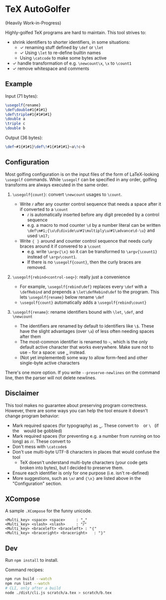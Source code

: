 # TeX AutoGolfer

(Heavily Work-in-Progress)

Highly-golfed TeX programs are hard to maintain. This tool strives to:

- shrink identifiers to shorter identifiers, in some situations:
  - ✓ renaming stuff defined by `\def` or `\let`
  - ✓ Using `\let` to re-define builtin names
  - Using `\catcode` to make some bytes active
- ✓ handle transformation of e.g. `\newcount\x`, `\x` to `\count1`
- ✓ remove whitespace and comments

## Example

Input (71 bytes):

```tex
\usegolf{rename}
\def\double#1{#1#1}
\def\triple#1{#1#1#1}
\double a
\triple c
\double b
```

Output (36 bytes):

```tex
\def~#1{#1#1}\def\!#1{#1#1#1}~a\!c~b
```

## Configuration

Most golfing configuration is on the input files of the form of LaTeX-looking `\usegolf` commands. While `\usegolf` can be specified in any order, golfing transforms are always executed in the same order.

1. `\usegolf{count}`: convert `\newcount` usages to `\count`.

   - Write `⫽` after any counter control sequence that needs a space after it if converted to a `\count`
     - `⫽` is automatically inserted before any digit preceded by a control sequence
     - e.g. a macro to mod counter `\d` by a number literal can be written `\def\m#1;{\u\d\divide\u⫽#1\multiply\u⫽#1\advance\d-\u}` and used `\m17;`
   - Write `⦃ ⦄` around and counter control sequence that needs curly braces around it if convered to a `\count`
     - e.g. write `\argv⦃\x⦄` so it can be transformed to `\argv{\count1}` instead of `\argv\count1`.
     - If there is no `\usegolf{count}`, then the curly braces are removed.

1. `\usegolf{rebind<control-seq>}`: really just a convenience

   - For example, `\usegolf{rebind\def}` replaces every `\def` with a `\defRebind` and prepends a `\let\defRebind\def` to the program. This lets `\usegolf{rename}` below rename `\def`
   - `\usegolf{count}` automatically adds a `\usegolf{rebind\count}`

1. `\usegolf{rename}`: rename identifiers bound with `\let`, `\def`, and `\newcount`

   - The identifiers are renamed by default to identifiers like `\$`. These have the slight advantages (over `\a`) of less often needing spaces after them
   - The most-common identifier is renamed to `~`, which is the only default active character that works everywhere. Make sure not to use `~` for a space: use `␣` instead.
   - (Not yet implemented) some way to allow form-feed and other single-byte active characters

There's one more option. If you write `--preserve-newlines` on the command line, then the parser will not delete newlines.

## Disclaimer

This tool makes no guarantee about preserving program correctness. However, there are some ways you can help the tool ensure it doesn't change program behavior:

- Mark required spaces (for typography) as `␣`. These convert to ` ` or `\ ` (if the ` ` would be gobbled)
- Mark required spaces (for preventing e.g. a number from running on too long) as `⫽⫽`. These convert to ` `
- Don't mess with `\catcode`s
- Don't use multi-byte UTF-8 characters in places that would confuse the tool
  - TeX doesn't understand multi-byte characters (your code gets broken into bytes), but I decided to preserve them.
- Ensure each identifier is only for one purpose (i.e. isn't re-defined)
- More suggestions, such as `\x⫽` and `⦃\x⦄` are listed above in the "Configuration" section.

## XCompose

A sample `.XCompose` for the funny unicode.

```
<Multi_key> <space> <space>		: "␣"
<Multi_key> <slash> <slash>		: "⫽"
<Multi_key> <braceleft> <braceleft>	: "⦃"
<Multi_key> <braceright> <braceright>	: "⦄"
```

## Dev

Run `npm install` to install.

Command recipes:

```sh
npm run build --watch
npm run lint --watch
# CLI, only after a build
node ./dist/cli.js scratch/a.tex > scratch/b.tex
```
